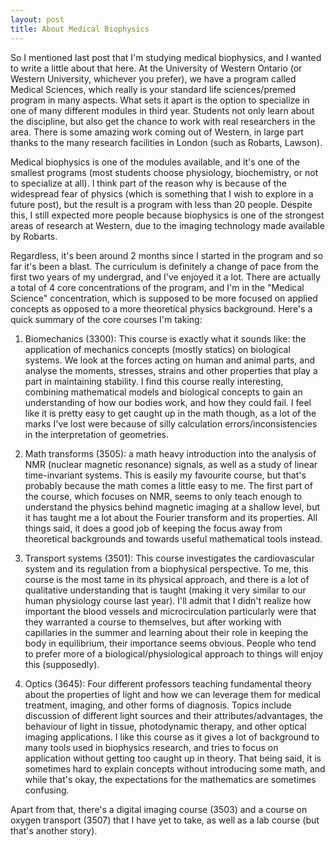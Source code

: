 ```yaml
---
layout: post
title: About Medical Biophysics
---
```


So I mentioned last post that I'm studying medical biophysics, and I wanted to write a little about that here. At the University of Western Ontario (or Western University, whichever you prefer), we have a program called Medical Sciences, which really is your standard life sciences/premed program in many aspects. What sets it apart is the option to specialize in one of many different modules in third year. Students not only learn about the discipline, but also get the chance to work with real researchers in the area. There is some amazing work coming out of Western, in large part thanks to the many research facilities in London (such as Robarts, Lawson).

Medical biophysics is one of the modules available, and it's one of the smallest programs (most students choose physiology, biochemistry, or not to specialize at all). I think part of the reason why is because of the widespread fear of physics (which is something that I wish to explore in a future post), but the result is a program with less than 20 people. Despite this, I still expected more people because biophysics is one of the strongest areas of research at Western, due to the imaging technology made available by Robarts.

Regardless, it's been around 2 months since I started in the program and so far it's been a blast. The curriculum is definitely a change of pace from the first two years of my undergrad, and I've enjoyed it a lot. There are actually a total of 4 core concentrations of the program, and I'm in the "Medical Science" concentration, which is supposed to be more focused on applied concepts as opposed to a more theoretical physics background. Here's a quick summary of the core courses I'm taking:

1. Biomechanics (3300): This course is exactly what it sounds like: the application of mechanics concepts (mostly statics) on biological systems. We look at the forces acting on human and animal parts, and analyse the moments, stresses, strains and other properties that play a part in maintaining stability. I find this course really interesting, combining mathematical models and biological concepts to gain an understanding of how our bodies work, and how they could fail. I feel like it is pretty easy to get caught up in the math though, as a lot of the marks I've lost were because of silly calculation errors/inconsistencies in the interpretation of geometries.

2. Math transforms (3505): a math heavy introduction into the analysis of NMR (nuclear magnetic resonance) signals, as well as a study of linear time-invariant systems. This is easily my favourite course, but that's probably because the math comes a little easy to me. The first part of the course, which focuses on NMR, seems to only teach enough to understand the physics behind magnetic imaging at a shallow level, but it has taught me a lot about the Fourier transform and its properties. All things said, it does a good job of keeping the focus away from theoretical backgrounds and towards useful mathematical tools instead.

3. Transport systems (3501): This course investigates the cardiovascular system and its regulation from a biophysical perspective. To me, this course is the most tame in its physical approach, and there is a lot of qualitative understanding that is taught (making it very similar to our human physiology course last year). I'll admit that I didn't realize how important the blood vessels and microcirculation particularly were that they warranted a course to themselves, but after working with capillaries in the summer and learning about their role in keeping the body in equilibrium, their importance seems obvious. People who tend to prefer more of a biological/physiological approach to things will enjoy this (supposedly).

4. Optics (3645): Four different professors teaching fundamental theory about the properties of light and how we can leverage them for medical treatment, imaging, and other forms of diagnosis. Topics include discussion of different light sources and their attributes/advantages, the behaviour of light in tissue, photodynamic therapy, and other optical imaging applications. I like this course as it gives a lot of background to many tools used in biophysics research, and tries to focus on application without getting too caught up in theory. That being said, it is sometimes hard to explain concepts without introducing some math, and while that's okay, the expectations for the mathematics are sometimes confusing.

Apart from that, there's a digital imaging course (3503) and a course on oxygen transport (3507) that I have yet to take, as well as a lab course (but that's another story).
